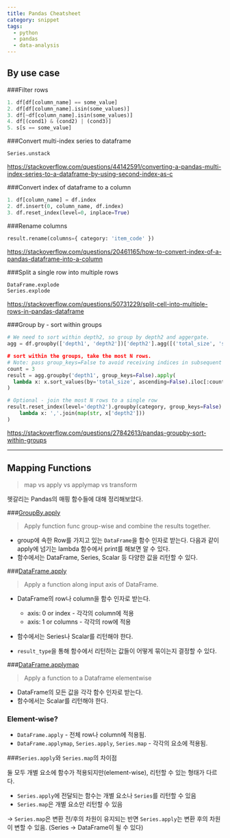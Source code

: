```yaml
---
title: Pandas Cheatsheet
category: snippet
tags:
  - python
  - pandas
  - data-analysis
---
```


## By use case

###Filter rows

```python
1. df[df[column_name] == some_value]
2. df[df[column_name].isin(some_values)]
3. df[~df[column_name].isin(some_values)]
4. df[(cond1) & (cond2) | (cond3)]
5. s[s == some_value]
```

###Convert multi-index series to dataframe

```python
Series.unstack
```

https://stackoverflow.com/questions/44142591/converting-a-pandas-multi-index-series-to-a-dataframe-by-using-second-index-as-c

###Convert index of dataframe to a column

```python
1. df[column_name] = df.index
2. df.insert(0, column_name, df.index)
3. df.reset_index(level=0, inplace=True)
```

###Rename columns

```python
result.rename(columns={ category: 'item_code' })
```

https://stackoverflow.com/questions/20461165/how-to-convert-index-of-a-pandas-dataframe-into-a-column

###Split a single row into multiple rows

```python
DataFrame.explode
Series.explode
```

https://stackoverflow.com/questions/50731229/split-cell-into-multiple-rows-in-pandas-dataframe

###Group by - sort within groups

```python
# We need to sort within depth2, so group by depth2 and aggergate.
agg = df.groupby(['depth1', 'depth2'])['depth2'].agg([('total_size', 'size)])

# sort within the groups, take the most N rows.
# Note: pass group_keys=False to avoid receiving indices in subsequent apply() function.
count = 3
result = agg.groupby('depth1', group_keys=False).apply(
  lambda x: x.sort_values(by='total_size', ascending=False).iloc[:count]
)

# Optional - join the most N rows to a single row
result.reset_index(level='depth2').groupby(category, group_keys=False).apply(
    lambda x: ','.join(map(str, x['depth2']))
)
```

https://stackoverflow.com/questions/27842613/pandas-groupby-sort-within-groups

---

## Mapping Functions

> map vs apply vs applymap vs transform

헷갈리는 Pandas의 매핑 함수들에 대해 정리해보았다.

###[GroupBy.apply](https://pandas.pydata.org/docs/reference/api/pandas.core.groupby.GroupBy.apply.html)

> Apply function func group-wise and combine the results together.

- group에 속한 Row를 가지고 있는 `DataFrame`을 함수 인자로 받는다. 다음과 같이 apply에 넘기는 lambda 함수에서 print를 해보면 알 수 있다.
- 함수에서는 DataFrame, Series, Scalar 등 다양한 값을 리턴할 수 있다.

###[DataFrame.apply](https://pandas.pydata.org/docs/reference/api/pandas.DataFrame.apply.html)

> Apply a function along input axis of DataFrame.

- DataFrame의 row나 column을 함수 인자로 받는다.

  - axis: 0 or index - 각각의 column에 적용
  - axis: 1 or columns - 각각의 row에 적용

- 함수에서는 Series나 Scalar를 리턴해야 한다.
- `result_type`을 통해 함수에서 리턴하는 값들이 어떻게 묶이는지 결정할 수 있다.

###[DataFrame.applymap](https://pandas.pydata.org/docs/reference/api/pandas.DataFrame.applymap.html)

> Apply a function to a Dataframe elementwise

- DataFrame의 모든 값을 각각 함수 인자로 받는다.
- 함수에서는 Scalar를 리턴해야 한다.

### Element-wise?

- `DataFrame.apply` - 전체 row나 column에 적용됨.
- `DataFrame.applymap`, `Series.apply`, `Series.map` - 각각의 요소에 적용됨.

###`Series.apply`와 `Series.map`의 차이점

둘 모두 개별 요소에 함수가 적용되지만(element-wise), 리턴할 수 있는 형태가 다르다.

- `Series.apply`에 전달되는 함수는 개별 요소나 `Series`를 리턴할 수 있음
- `Series.map`은 개별 요소만 리턴할 수 있음

-> `Series.map`은 변환 전/후의 차원이 유지되는 반면 `Series.apply`는 변환 후의 차원이 변할 수 있음. (Series -> DataFrame이 될 수 있다)
